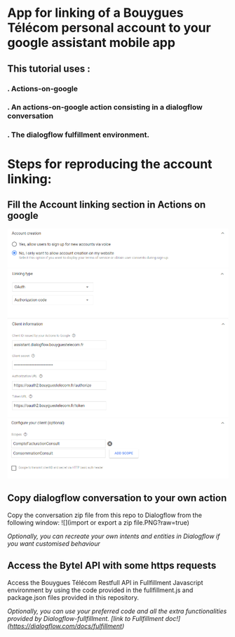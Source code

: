 # App for linking of a Bouygues Télécom personal account to your google assistant mobile app

## This tutorial uses :
### . Actions-on-google
### . An actions-on-google action consisting in a dialogflow conversation
### . The dialogflow fulfillment environment.

# Steps for reproducing the account linking:
## Fill the Account linking section in Actions on google
![](account_creation_section.PNG?raw=true)
![](linking_type_section.PNG?raw=true)
![](client_information_section.PNG?raw=true)
![](client_configuration_section.PNG?raw=true)

## Copy dialogflow conversation to your own action
Copy the conversation zip file from this repo to Dialogflow from the following window:
![](import or export a zip file.PNG?raw=true)

_Optionally, you can recreate your own intents and entities in Dialogflow if you want customised behaviour_
## Access the Bytel API with some https requests
Access the Bouygues Télécom Restfull API in Fullfillment Javascript environment by using the code provided in the fullfillment.js and package.json files provided in this repository.


_Optionally, you can use your preferred code and all the extra functionalities provided by Dialogflow-fullfillment. [link to Fullfillment doc!] (https://dialogflow.com/docs/fulfillment)_
